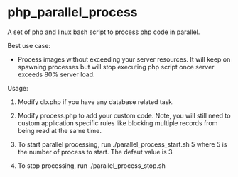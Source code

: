 php_parallel_process
====================

A set of php and linux bash script to process php code in parallel.

Best use case:

- Process images without exceeding your server resources. It will keep on spawning processes but will stop executing php script once server exceeds 80% server load.


Usage:

1) Modify db.php if you have any database related task.

2) Modify process.php to add your custom code. Note, you will still need to custom application specific rules like blocking multiple records from being read at the same time.

3) To start parallel processing, run ./parallel_process_start.sh 5 where 5 is the number of process to start. The defaut value is 3

4) To stop processing, run ./parallel_process_stop.sh 


